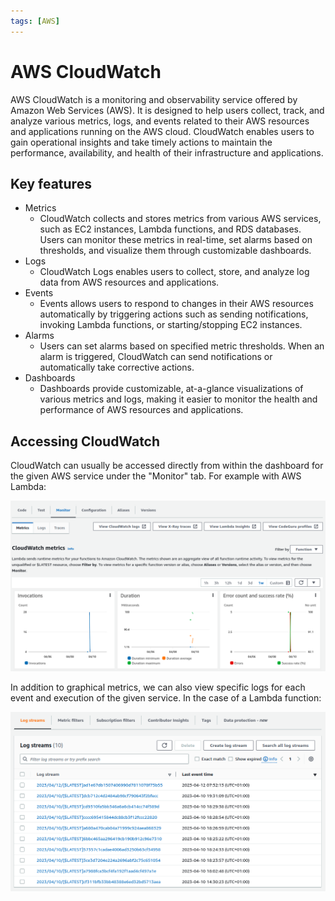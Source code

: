 ```yaml
---
tags: [AWS]
---
```


# AWS CloudWatch

AWS CloudWatch is a monitoring and observability service offered by Amazon Web
Services (AWS). It is designed to help users collect, track, and analyze various
metrics, logs, and events related to their AWS resources and applications
running on the AWS cloud. CloudWatch enables users to gain operational insights
and take timely actions to maintain the performance, availability, and health of
their infrastructure and applications.

## Key features

- Metrics
  - CloudWatch collects and stores metrics from various AWS services, such as
    EC2 instances, Lambda functions, and RDS databases. Users can monitor these
    metrics in real-time, set alarms based on thresholds, and visualize them
    through customizable dashboards.
- Logs
  - CloudWatch Logs enables users to collect, store, and analyze log data from
    AWS resources and applications.
- Events
  - Events allows users to respond to changes in their AWS resources
    automatically by triggering actions such as sending notifications, invoking
    Lambda functions, or starting/stopping EC2 instances.
- Alarms
  - Users can set alarms based on specified metric thresholds. When an alarm is
    triggered, CloudWatch can send notifications or automatically take
    corrective actions.
- Dashboards
  - Dashboards provide customizable, at-a-glance visualizations of various
    metrics and logs, making it easier to monitor the health and performance of
    AWS resources and applications.

## Accessing CloudWatch

CloudWatch can usually be accessed directly from within the dashboard for the
given AWS service under the "Monitor" tab. For example with AWS Lambda:

![](static/lambda-cloudwatch.png)

In addition to graphical metrics, we can also view specific logs for each event
and execution of the given service. In the case of a Lambda function:

![](static/cloudwatch-logs.png)
